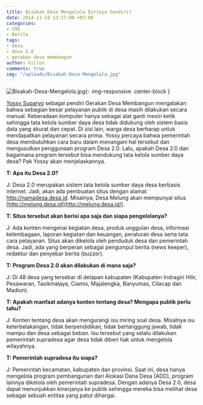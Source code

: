 ```yaml
---
title: Bisakah Desa Mengelola Dirinya Sendiri?
date: 2014-11-18 13:17:00 +07:00
categories:
- CMS
- Berita
tags:
- desa
- desa 2.0
- gerakan desa membangun
author: hillun
comments: true
img: "/uploads/Bisakah-Desa-Mengelola.jpg"
---
```


![Bisakah-Desa-Mengelola.jpg](/uploads/Bisakah-Desa-Mengelola.jpg){: .img-responsive .center-block }

[Yossy Suparyo](http://ciptamedia.org/yossy-suparyo/) sebagai pendiri Gerakan Desa Membangun mengatakan bahwa sebagian besar pelayanan publik di desa masih dilakukan secara manual. Keberadaan komputer hanya sebagai alat ganti mesin ketik sehingga tata kelola sumber daya desa tidak didukung oleh sistem basis data yang akurat dan cepat. Di sisi lain, warga desa berharap untuk mendapatkan pelayanan secara prima. Yossy percaya bahwa pemerintah desa membutuhkan cara baru dalam menangani hal tersebut dan mengusulkan penggunaan program Desa 2.0. Lalu, apakah Desa 2.0 dan bagaimana program tersebut bisa mendukung tata kelola sumber daya desa? Pak Yossy akan menjelaskannya.

**T: Apa itu Desa 2.0?**

J: Desa 2.0 merupakan sistem tata kelola sumber daya desa berbasis internet. Jadi, akan ada pembuatan situs dengan alamat http://namadesa.desa.id. Misalnya, Desa Melung akan mempunyai situs [http://melung.desa.id](http://melung.desa.id/).

**T: Situs tersebut akan berisi apa saja dan siapa pengelolanya?**

J: Ada konten mengenai kegiatan desa, produk unggulan desa, informasi kelembagaan, laporan kegiatan dan keuangan, peraturan desa serta tata cara pelayanan. Situs akan dikelola oleh penduduk desa dan pemerintah desa. Jadi, ada yang berperan sebagai pengumpul berita (news keeper), redaktur dan penyebar berita (buzzer).

**T: Program Desa 2.0 akan dilakukan di mana saja?**

J: Di 48 desa yang tersebar di delapan kabupaten (Kabupaten Indragiri Hilir, Pesawaran, Tasikmalaya, Ciamis, Majalengka, Banyumas, Cilacap dan Madiun).

**T: Apakah manfaat adanya konten tentang desa? Mengapa publik perlu tahu?**

J: Konten tentang desa akan mengurangi isu miring soal desa. Misalnya isu keterbelakangan, tidak berpendidikan, tidak bertanggung jawab, tidak mampu dan desa sebagai beban. Isu tersebut yang selalu dilakukan pemerintah supradesa agar desa tidak diberi hak untuk mengelola wilayahnya.

**T: Pemerintah supradesa itu siapa?**

J: Pemerintah kecamatan, kabupaten dan provinsi. Saat ini, desa hanya mengelola program pembangunan dari Alokasi Dana Desa (ADD), program lainnya dikelola oleh pemerintah supradesa. Dengan adanya Desa 2.0, desa dapat menunjukkan kinerjanya ke publik sehingga mereka bisa melihat desa sebagai sebuah entitas yang patut dihargai.